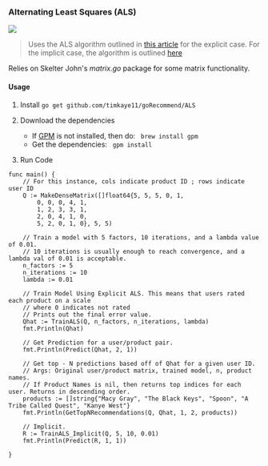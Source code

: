 ### Alternating Least Squares (ALS)

![](http://progressed.io/bar/98)

> Uses the ALS algorithm outlined in [this article](http://wanlab.poly.edu/recsys12/recsys/p83.pdf) for the explicit case. 
For the implicit case, the algorithm is outlined [here](labs.yahoo.com/files/HuKorenVolinsky-ICDM08.pdf)

Relies on Skelter John's *matrix.go* package for some matrix functionality. 

#### Usage

1. Install
```go get github.com/timkaye11/goRecommend/ALS```

2. Download the dependencies
	 - If [GPM](http://www.github.com/pote/gpm) is not installed, then do:
	 ``` brew install gpm```
	 - Get the dependencies:
	 ``` gpm install```

3. Run Code
``` 
func main() {
	// For this instance, cols indicate product ID ; rows indicate user ID
	Q := MakeDenseMatrix([]float64{5, 5, 5, 0, 1,
		0, 0, 0, 4, 1,
		1, 2, 3, 3, 1,
		2, 0, 4, 1, 0,
		5, 2, 0, 1, 0}, 5, 5)

	// Train a model with 5 factors, 10 iterations, and a lambda value of 0.01.
	// 10 iterations is usually enough to reach convergence, and a lambda val of 0.01 is acceptable.
	n_factors := 5
	n_iterations := 10
	lambda := 0.01

	// Train Model Using Explicit ALS. This means that users rated each product on a scale
	// where 0 indicates not rated
	// Prints out the final error value.
	Qhat := TrainALS(Q, n_factors, n_iterations, lambda)
	fmt.Println(Qhat)

	// Get Prediction for a user/product pair.
	fmt.Println(Predict(Qhat, 2, 1))

	// Get top - N predictions based off of Qhat for a given user ID.
	// Args: Original user/product matrix, trained model, n, product names.
	// If Product Names is nil, then returns top indices for each user. Returns in descending order.
	products := []string{"Macy Gray", "The Black Keys", "Spoon", "A Tribe Called Quest", "Kanye West"}
	fmt.Println(GetTopNRecommendations(Q, Qhat, 1, 2, products))

	// Implicit.
	R := TrainALS_Implicit(Q, 5, 10, 0.01)
	fmt.Println(Predict(R, 1, 1))

}

```